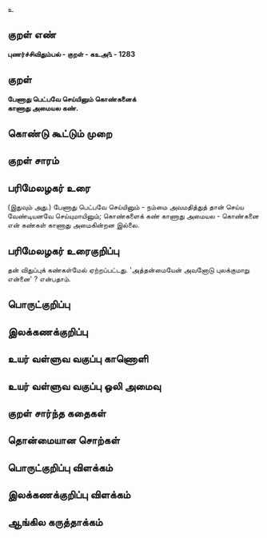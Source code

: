 உ

## குறள் எண் 

**புணர்ச்சிவிதும்பல் - குறள் - கஉஅ௩ - 1283**

## குறள் 

**பேணாது பெட்பவே செய்யினும் கொண்கனைக்  
காணாது அமையல கண்.**

## கொண்டு கூட்டும் முறை


## குறள் சாரம் 


## பரிமேலழகர் உரை

(இதுவும் அது.) பேணாது பெட்பவே செய்யினும் - நம்மை அவமதித்துத் தான் செய்ய வேண்டியனவே செய்யுமாயினும்; கொண்களைக் கண் காணாது அமையல - கொண்கனை என் கண்கள் காணாது அமைகின்றன இல்லை.

## பரிமேலழகர் உரைகுறிப்பு   

தன் விதுப்புக் கண்கள்மேல் ஏற்றப்பட்டது. 'அத்தன்மையேன் அவனோடு புலக்குமாறு என்னை' ? என்பதாம்.

## பொருட்குறிப்பு 


## இலக்கணக்குறிப்பு  


## உயர் வள்ளுவ வகுப்பு காணொளி


## உயர் வள்ளுவ வகுப்பு ஒலி அமைவு 

 
## குறள் சார்ந்த கதைகள் 


## தொன்மையான சொற்கள்


## பொருட்குறிப்பு விளக்கம்


## இலக்கணக்குறிப்பு விளக்கம்


## ஆங்கில கருத்தாக்கம் 


